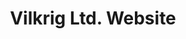 <p align="center">
  <a href="https://www.vilkrig.co.nz">
  </a>
</p>
<h1 align="center">
  Vilkrig Ltd. Website
</h1>


